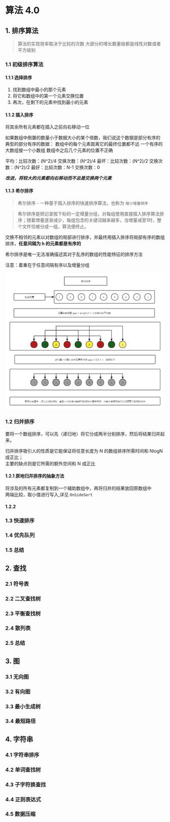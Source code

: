 # 算法 4.0

## 1. 排序算法

> 算法的实现效率取决于比较的次数
> 大部分的增长数量级都是线性对数或者平方级别
>
### 1.1 初级排序算法

#### 1.1.1 选择排序

1. 找到数组中最小的那个元素
2. 将它和数组中的第一个元素交换位置
3. 再次，在剩下的元素中找到最小的元素

#### 1.1.2 插入排序

将其余所有元素都在插入之前向右移动一位

如果数组中倒置的数量小于数据大小的某个倍数，我们说这个数据是部分有序的
典型的部分有序的数据：
 数组中的每个元素距离它的最终位置都不远
 一个有序的大数组接一个小数组
 数组中之后几个元素的位置不正确

平均：比较次数：(N^2)/4  交换次数：(N^2)/4
最坏：比较次数：(N^2)/2  交换次数：(N^2)/2
最好：比较次数：N-1      交换次数：0

***改进，将较大的元素都向右移动而不总是交换两个元素***

#### 1.1.3 希尔排序

> 希尔排序 - 一种基于插入排序的快速排序算法，也称为 `缩小增量排序`

> 希尔排序是把记录按下标的一定增量分组，对每组使用直接插入排序算法排序；随着增量逐渐减少，每组包含的关键词越来越多，当增量减至1时，整个文件恰被分成一组，算法便终止。

交换不相邻的元素以对数组的局部进行排序，并最终用插入排序将局部有序的数组排序，**任意间隔为 h 的元素都是有序的**

希尔排序是唯一无法准确描述其对于乱序的数组的性能特征的排序方法

注意：着重在于任意间隔有序以及增量分组

![希尔排序](file/希尔排序.png)

### 1.2 归并排序

要将一个数组排序，可以先（递归地）将它分成两半分别排序，然后将结果归并起来。  

归并排序吸引人的性质是它能保证将任意长度为 N 的数组排序所需时间和 NlogN 成正比；  
主要的缺点则是它所需的额外空间和 N 成正比  

#### 1.2.1 原地归并排序的抽象方法

将涉及的所有元素都复制到一个辅助数组中，再将归并的结果放回原数组中  
两端比较，取小值进行写入,详见 `OnSideSort`

#### 1.2.2

### 1.3 快速排序

### 1.4 优先队列

### 1.5 总结

## 2. 查找

### 2.1 符号表
### 2.2 二叉查找树
### 2.3 平衡查找树
### 2.4 散列表
### 2.5 总结

## 3. 图
### 3.1 无向图
### 3.2 有向图
### 3.3 最小生成树
### 3.4 最短路径

## 4. 字符串
### 4.1 字符串排序
### 4.2 单词查找树
### 4.3 子字符换查找
### 4.4 正则表达式
### 4.5 数据压缩
